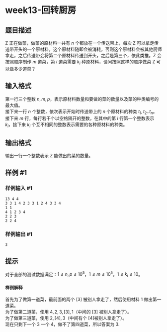 # week13-回转厨房

## 题目描述

Z 正在做菜，做菜的原材料一共有 $n$ 个都放在一个传送带上，每次 Z 可以拿走传送带开头的一个原材料，这个原材料随即会被消耗，否则这个原材料会被其他厨师拿走，之后传送带会将第二个原材料传送到开头，之后是第三个，依此类推。Z 会按照顺序制作 $m$ 道菜，第 $i$ 道菜需要 $k_i$ 种原材料，请问按照这样的顺序做菜 Z 可以做多少道菜？

## 输入格式

第一行三个整数 $n,m,p$，表示原材料数量和要做的菜的数量以及菜的种类编号的最大值。  
接下来一行 $n$ 个整数，依次表示开始时传送带上的 $n$ 个原材料的种类 $t_1,t_2..t_n$。  
接下来 $m$ 行，每行若干个以空格隔开的整数，在其中的第 $i$ 行第一个整数表示 $k_i$，接下来 $k_i$ 个互不相同的整数表示需要的各种原材料的种类。

## 输出格式

输出一行一个整数表示 Z 能做出的菜的数量。

## 样例 #1

### 样例输入 #1

```
13 4 4
3 3 1 4 2 3 3 1 2 4 3 3 4 
1 1 
4 1 2 3 4 
2 2 3 
2 2 4
```

### 样例输出 #1

```
3
```

## 提示

对于全部的测试数据满足：$1\le n,p\le 10^5$，$1\le m\le10^5$，$1\le k_i\le 10$。

#### 样例解释

首先为了做第一道菜，最前面的两个 $[3]$ 被别人拿走了，然后使用材料 $1$ 做出第一道菜。  
为了做第二道菜，使用 $4,2,3,[3],1$（中间的 $[3]$ 被别人拿走了）。  
为了做第三道菜，使用 $2,[4],3$（中间有个 $[4]$被别人拿走了）。  
现在只剩下一个 $3$ 一个 $4$，做不了第四道菜，所以答案为 $3$.